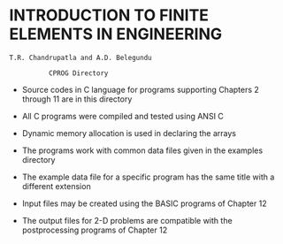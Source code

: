 # INTRODUCTION TO FINITE ELEMENTS IN ENGINEERING
    T.R. Chandrupatla and A.D. Belegundu
    
              CPROG Directory
              
-  Source codes in C language for programs
   supporting Chapters 2 through 11 are in
   this directory
   
-  All C programs were compiled and tested
   using ANSI C
   
-  Dynamic memory allocation is used in 
   declaring the arrays
   
-  The programs work with common data files
   given in the examples directory
   
-  The example data file for a specific program
   has the same title with a different extension
   
-  Input files may be created using the BASIC
   programs of Chapter 12
   
-  The output files for 2-D problems are compatible
   with the postprocessing programs of Chapter 12
